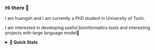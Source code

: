 ### Hi there 👋

I am huangsh and I am currently a PhD student in University of Turin.

I am interested in developing useful bioinformatics tools and interesting projects with large language model🤖

<details>
  <summary><b>🚀 Quick Stats</b></summary>
  <br/>
    <p align="center">
        <img height="137px" src="https://github-readme-stats.vercel.app/api?username=huang-sh&hide_title=true&hide_border=true&show_icons=true&include_all_commits=true&count_private=true&line_height=21&theme=nightowl" /> <img height="137px" src="https://github-readme-stats.vercel.app/api/top-langs/?username=huang-sh&hide=html&hide_title=true&hide_border=true&layout=compact&langs_count=8&theme=nightowl" />
    </p>
</details>
